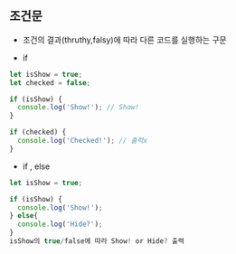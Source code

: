 ## 조건문
- 조건의 결과(thruthy,falsy)에 따라 다른 코드를 실행하는 구문

- if
```javascript
let isShow = true;
let checked = false;

if (isShow) {
  console.log('Show!'); // Show!
}

if (checked) {
  console.log('Checked!'); // 출력x
}
```
- if , else
```javascript
let isShow = true;

if (isShow) {
  console.log('Show!'); 
} else{
  console.log('Hide?');
}
isShow의 true/false에 따라 Show! or Hide? 출력
```
